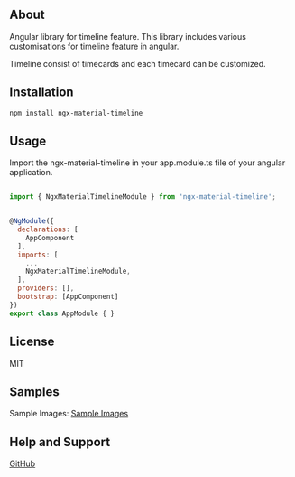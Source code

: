 ## About

Angular library for timeline feature. This library includes various customisations for timeline feature in angular.

Timeline consist of timecards and each timecard can be customized.

## Installation
```sh
npm install ngx-material-timeline
```

## Usage

Import the ngx-material-timeline in your app.module.ts file of your angular application.

```javascript

import { NgxMaterialTimelineModule } from 'ngx-material-timeline';


@NgModule({
  declarations: [
    AppComponent
  ],
  imports: [
    ...
    NgxMaterialTimelineModule,
  ],
  providers: [],
  bootstrap: [AppComponent]
})
export class AppModule { }

```

## License

MIT




## Samples

Sample Images:
[Sample Images](https://github.com/jerk05/ngx-material-timeline/tree/master/projects/ngx-material-timeline/sampleImages)

 ## Help and Support

[GitHub](https://github.com/jerk05/ngx-material-timeline)



